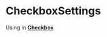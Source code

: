 # CheckboxSettings

Using in [**Checkbox**](../../../../../edittoolbar/toolbar/formtab/checkbox/README.md)
